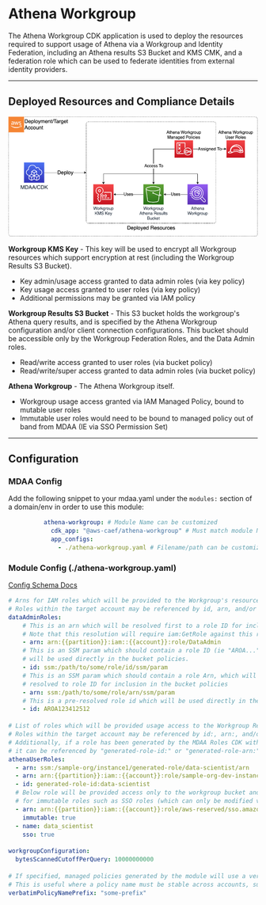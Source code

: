 # Athena Workgroup

The Athena Workgroup CDK application is used to deploy the resources required to support usage of Athena via a Workgroup and Identity Federation, including an Athena results S3 Bucket and KMS CMK, and a federation role which can be used to federate identities from external identity providers.

***

## Deployed Resources and Compliance Details

![AthenaWorkgroup](../../../constructs/L3/datalake/athena-workgroup-l3-construct/docs/AthenaWorkgroup.png)

**Workgroup KMS Key** - This key will be used to encrypt all Workgroup resources which support encryption at rest (including the Workgroup Results S3 Bucket).

* Key admin/usage access granted to data admin roles (via key policy)
* Key usage access granted to user roles (via key policy)
* Additional permissions may be granted via IAM policy

**Workgroup Results S3 Bucket** - This S3 bucket holds the workgroup's Athena query results, and is specified by the Athena Workgroup configuration and/or client connection configurations. This bucket should be accessible only by the Workgroup Federation Roles, and the Data Admin roles.

* Read/write access granted to user roles (via bucket policy)
* Read/write/super access granted to data admin roles (via bucket policy)

**Athena Workgroup** - The Athena Workgroup itself.

* Workgroup usage access granted via IAM Managed Policy, bound to mutable user roles
* Immutable user roles would need to be bound to managed policy out of band from MDAA (IE via SSO Permission Set)

***

## Configuration

### MDAA Config

Add the following snippet to your mdaa.yaml under the `modules:` section of a domain/env in order to use this module:

```yaml
          athena-workgroup: # Module Name can be customized
            cdk_app: "@aws-caef/athena-workgroup" # Must match module NPM package name
            app_configs:
              - ./athena-workgroup.yaml # Filename/path can be customized
```

### Module Config (./athena-workgroup.yaml)

[Config Schema Docs](SCHEMA.md)

```yaml
# Arns for IAM roles which will be provided to the Workgroup's resources (IE results bucket)
# Roles within the target account may be referenced by id, arn, and/or name.
dataAdminRoles:
    # This is an arn which will be resolved first to a role ID for inclusion in the workgroup results bucket policy.
    # Note that this resolution will require iam:GetRole against this role arn for the role executing CDK.
    - arn: arn:{{partition}}:iam::{{account}}:role/DataAdmin
    # This is an SSM param which should contain a role ID (ie "AROA..."). This role ID
    # will be used directly in the bucket policies.
    - id: ssm:/path/to/some/role/id/ssm/param
    # This is an SSM param which should contain a role Arn, which will be
    # resolved to role ID for inclusion in the bucket policies
    - arn: ssm:/path/to/some/role/arn/ssm/param
    # This is a pre-resolved role id which will be used directly in the bucket policy and does not require resolution.
    - id: AROA123412512

# List of roles which will be provided usage access to the Workgroup Resources
# Roles within the target account may be referenced by id:, arn:, and/or name:.
# Additionally, if a role has been generated by the MDAA Roles CDK within the same domain,
# it can be referenced by "generated-role-id:" or "generated-role-arn:"
athenaUserRoles:
  - arn: ssm:/sample-org/instance1/generated-role/data-scientist/arn
  - arn: arn:{{partition}}:iam::{{account}}:role/sample-org-dev-instance1-roles-data-scientist
  - id: generated-role-id:data-scientist
  # Below role will be provided access only to the workgroup bucket and KMS key. This is required
  # for immutable roles such as SSO roles (which can only be modified via SSO permission set deployment). 
  - arn: arn:{{partition}}:iam::{{account}}:role/aws-reserved/sso.amazonaws.com/{{region}}/AWSReservedSSO_d2e-datascientist-spoke_7123ab1231
    immutable: true
  - name: data_scientist
    sso: true
    
workgroupConfiguration:
  bytesScannedCutoffPerQuery: 10000000000
  
# If specified, managed policies generated by the module will use a verbatim name instead of a name generated by the naming module.
# This is useful where a policy name must be stable across accounts, such as when integrating with SSO permission sets.
verbatimPolicyNamePrefix: "some-prefix"
```
